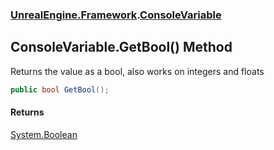### [UnrealEngine.Framework](UnrealEngine_Framework.md 'UnrealEngine.Framework').[ConsoleVariable](ConsoleVariable.md 'UnrealEngine.Framework.ConsoleVariable')
## ConsoleVariable.GetBool() Method
Returns the value as a bool, also works on integers and floats  
```csharp
public bool GetBool();
```
#### Returns
[System.Boolean](https://docs.microsoft.com/en-us/dotnet/api/System.Boolean 'System.Boolean')  
